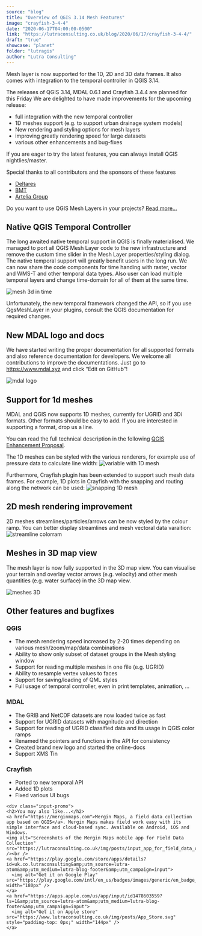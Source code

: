 ```yaml
---
source: "blog"
title: "Overview of QGIS 3.14 Mesh Features"
image: "crayfish-3-4-4"
date: "2020-06-17T04:00:00-0500"
link: "https://lutraconsulting.co.uk/blog/2020/06/17/crayfish-3-4-4/"
draft: "true"
showcase: "planet"
folder: "lutragis"
author: "Lutra Consulting"
---
```


<p>Mesh layer is now supported for the 1D, 2D and 3D data frames. It also comes with integration to the temporal controller in QGIS 3.14.</p>

<!-- more -->

<p>The releases of QGIS 3.14, MDAL 0.6.1 and Crayfish 3.4.4 are planned for this Friday
We are delighted to have made improvements for the upcoming release:</p>
<ul>
  <li>full integration with the new temporal controller</li>
  <li>1D meshes support (e.g. to support urban drainage system models)</li>
  <li>New rendering and styling options for mesh layers</li>
  <li>improving greatly rendering speed for large datasets</li>
  <li>various other enhancements and bug-fixes</li>
</ul>

<p>If you are eager to try the latest features, you can always install QGIS nightlies/master.</p>

<p>Special thanks to all contributors and the sponsors of these features</p>
<ul>
  <li><a href="https://www.deltares.nl/en/">Deltares</a></li>
  <li><a href="https://www.bmt.org/">BMT</a></li>
  <li><a href="https://www.arteliagroup.com/en">Artelia Group</a></li>
</ul>

<p>Do you want to use QGIS Mesh Layers in your projects? <a href="https://www.lutraconsulting.co.uk/projects/mdal/">Read more…</a></p>

<h2 id="native-qgis-temporal-controller">Native QGIS Temporal Controller</h2>

<p>The long awaited native temporal support in QGIS is finally materialised. We managed to port all QGIS Mesh Layer code to the 
new infrastructure and remove the custom time slider in the Mesh Layer properties/styling dialog. The native temporal 
support will greatly benefit users in the long run. We can now share the code components for time handing with 
raster, vector and WMS-T and other temporal data types. Also user can load multiple temporal layers and change time-domain for all of them
at the same time.</p>

<p><img alt="mesh 3d in time" src="https://www.lutraconsulting.co.uk/img/posts/time3d.gif" /></p>

<p>Unfortunately, the new temporal framework changed the API, so if you use QgsMeshLayer in your plugins, consult the 
QGIS documentation for required changes.</p>

<h2 id="new-mdal-logo-and-docs">New MDAL logo and docs</h2>

<p>We have started writing the proper documentation for all supported formats and also reference documentation for developers. We welcome 
all contributions to improve the documentations. 
Just go to <a href="https://www.mdal.xyz">https://www.mdal.xyz</a> and click “Edit on GitHub”!</p>

<p><img alt="mdal logo" src="https://www.lutraconsulting.co.uk/img/OS_projects/LogoHorizontal_01_color_400x123.png" /></p>

<h2 id="support-for-1d-meshes">Support for 1d meshes</h2>

<p>MDAL and QGIS now supports 1D meshes, currently for UGRID and 3Di formats. Other formats should be easy to add. If you are interested in supporting a format, drop us a line.</p>

<p>You can read the full technical description in the 
following <a href="https://github.com/qgis/QGIS-Enhancement-Proposals/issues/164">QGIS Enhancement Proposal</a>.</p>

<p>The 1D meshes can be styled with the various renderers, for example use of pressure data to calculate line width:
<img alt="variable with 1D mesh" src="https://www.lutraconsulting.co.uk/img/posts/variablewidth.gif" /></p>

<p>Furthermore, Crayfish plugin has been extended to support such mesh data frames. For example, 1D plots in Crayfish with the snapping and routing along the network can be used:
<img alt="snapping 1D mesh" src="https://www.lutraconsulting.co.uk/img/posts/snapping1d.gif" /></p>

<h2 id="2d-mesh-rendering-improvement">2D mesh rendering improvement</h2>

<p>2D meshes streamlines/particles/arrows can be now styled by the colour ramp. You can better display streamlines and mesh vectoral data varaition: 
<img alt="streamline colorram" src="https://www.lutraconsulting.co.uk/img/posts/streamlines_colorramp.png" /></p>

<h2 id="meshes-in-3d-map-view">Meshes in 3D map view</h2>

<p>The mesh layer is now fully supported in the 3D map view. You can visualise your terrain and overlay vector arrows (e.g. velocity) and other mesh quantities (e.g. water surface) in the 3D map view.</p>

<p><img alt="meshes 3D" src="https://www.lutraconsulting.co.uk/img/posts/meshin3d.gif" /></p>

<h2 id="other-features-and-bugfixes">Other features and bugfixes</h2>

<h3 id="qgis">QGIS</h3>
<ul>
  <li>The mesh rendering speed increased by 2-20 times depending on various mesh/zoom/map/data combinations</li>
  <li>Ability to show only subset of dataset groups in the Mesh styling window</li>
  <li>Support for reading multiple meshes in one file (e.g. UGRID)</li>
  <li>Ability to resample vertex values to faces</li>
  <li>Support for saving/loading of QML styles</li>
  <li>Full usage of temporal controller, even in print templates, animation, …</li>
</ul>

<h3 id="mdal">MDAL</h3>
<ul>
  <li>The GRIB and NetCDF datasets are now loaded twice as fast</li>
  <li>Support for UGRID datasets with magnitude and direction</li>
  <li>Support for reading of UGRID classified data and its usage in QGIS color ramps</li>
  <li>Renamed the pointers and functions in the API for consistency</li>
  <li>Created brand new logo and started the online-docs</li>
  <li>Support XMS Tin</li>
</ul>

<h3 id="crayfish">Crayfish</h3>
<ul>
  <li>Ported to new temporal API</li>
  <li>Added 1D plots</li>
  <li>Fixed various UI bugs</li>
</ul>

    <div class="input-promo">
    <h2>You may also like...</h2>
    <a href="https://merginmaps.com">Mergin Maps, a field data collection app based on QGIS</a>. Mergin Maps makes field work easy with its simple interface and cloud-based sync. Available on Android, iOS and Windows.
    <img alt="Screenshots of the Mergin Maps mobile app for Field Data Collection" src="https://lutraconsulting.co.uk/img/posts/input_app_for_field_data_collection.jpg" /><br />
    <a href="https://play.google.com/store/apps/details?id=uk.co.lutraconsulting&amp;utm_source=lutra-atom&amp;utm_medium=lutra-blog-footer&amp;utm_campaign=input">
      <img alt="Get it on Google Play" src="https://play.google.com/intl/en_us/badges/images/generic/en_badge_web_generic.png" width="180px" />
    </a>
    <a href="https://apps.apple.com/us/app/input/id1478603559?ls=1&amp;utm_source=lutra-atom&amp;utm_medium=lutra-blog-footer&amp;utm_campaign=input">
      <img alt="Get it on Apple store" src="https://www.lutraconsulting.co.uk/img/posts/App_Store.svg" style="padding-top: 0px;" width="144px" />
    </a>
  </div>

